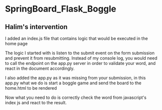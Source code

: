 # SpringBoard_Flask_Boggle

## Halim's intervention

I added an index.js file that contains logic that would be executed in the home page

The logic I started with is listen to the submit event on the form submission and prevent it from
resubmitting. Instead of my console log, you would need to call the endpoint on the app.py server in order to validate your word, and react in the document accordingly.

I also added the app.py as it was missing from your submission, in this app.py what we do is
start a boggle game and send the board to the home.html to be rendered

Now what you need to do is correctly check the word from javascript's index js and react to the result.
